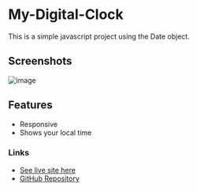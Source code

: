 # My-Digital-Clock

This is a simple javascript project using the Date object.



## Screenshots
![image](https://github.com/Karan-Niroula/My-Digital-Clock/assets/115252139/896c4b59-065d-4665-a619-83200d62484f)


## Features

- Responsive
- Shows your local time


### Links

- [See live site here](https://karan-niroula.github.io/My-Digital-Clock/)
- [GitHub Repository](https://github.com/Karan-Niroula/My-Digital-Clock)
